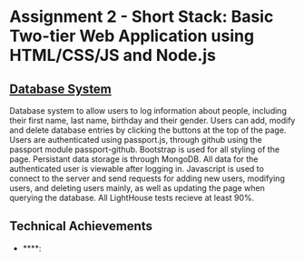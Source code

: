 Assignment 2 - Short Stack: Basic Two-tier Web Application using HTML/CSS/JS and Node.js
===

## [Database System](https://a2-taylor-cox.glitch.me)
Database system to allow users to log information about people, including their
first name, last name, birthday and their gender. Users can add, modify and
delete database entries by clicking the buttons at the top of the page. Users
are authenticated using passport.js, through github using the passport module
passport-github. Bootstrap is used for all styling of the page. Persistant data
storage is through MongoDB. All data for the authenticated user is viewable
after logging in. Javascript is used to connect to the server and send requests
for adding new users, modifying users, and deleting users mainly, as well as
updating the page when querying the database. All LightHouse tests recieve at
least 90%.

## Technical Achievements
- ****: